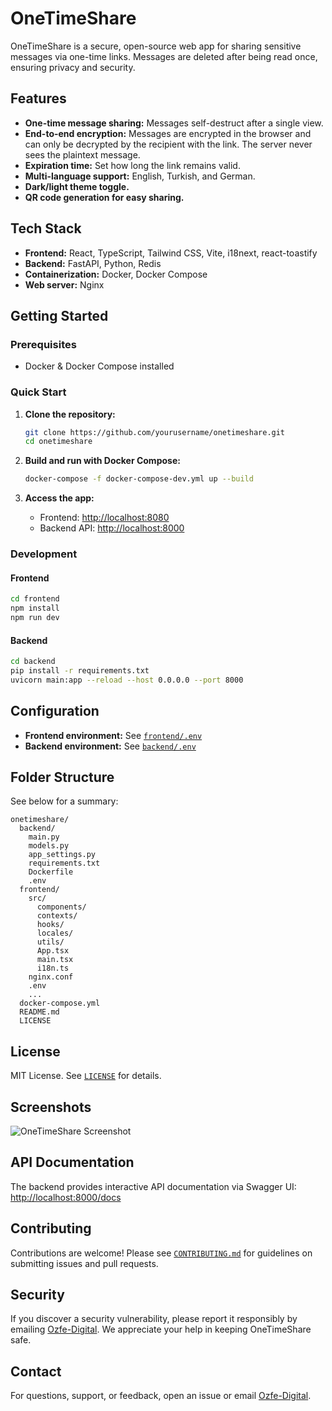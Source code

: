 # OneTimeShare

OneTimeShare is a secure, open-source web app for sharing sensitive messages via one-time links. Messages are deleted after being read once, ensuring privacy and security.

## Features

- **One-time message sharing:** Messages self-destruct after a single view.
- **End-to-end encryption:** Messages are encrypted in the browser and can only be decrypted by the recipient with the link. The server never sees the plaintext message.
- **Expiration time:** Set how long the link remains valid.
- **Multi-language support:** English, Turkish, and German.
- **Dark/light theme toggle.**
- **QR code generation for easy sharing.**

## Tech Stack

- **Frontend:** React, TypeScript, Tailwind CSS, Vite, i18next, react-toastify
- **Backend:** FastAPI, Python, Redis
- **Containerization:** Docker, Docker Compose
- **Web server:** Nginx

## Getting Started

### Prerequisites

- Docker & Docker Compose installed

### Quick Start

1. **Clone the repository:**
   ```sh
   git clone https://github.com/yourusername/onetimeshare.git
   cd onetimeshare
   ```

2. **Build and run with Docker Compose:**
   ```sh
   docker-compose -f docker-compose-dev.yml up --build
   ```

3. **Access the app:**
   - Frontend: [http://localhost:8080](http://localhost:8080)
   - Backend API: [http://localhost:8000](http://localhost:8000)

### Development

#### Frontend

```sh
cd frontend
npm install
npm run dev
```

#### Backend

```sh
cd backend
pip install -r requirements.txt
uvicorn main:app --reload --host 0.0.0.0 --port 8000
```

## Configuration

- **Frontend environment:** See [`frontend/.env`](frontend/.env)
- **Backend environment:** See [`backend/.env`](backend/.env)

## Folder Structure

See below for a summary:

```
onetimeshare/
  backend/
    main.py
    models.py
    app_settings.py
    requirements.txt
    Dockerfile
    .env
  frontend/
    src/
      components/
      contexts/
      hooks/
      locales/
      utils/
      App.tsx
      main.tsx
      i18n.ts
    nginx.conf
    .env
    ...
  docker-compose.yml
  README.md
  LICENSE
```

## License

MIT License. See [`LICENSE`](LICENSE) for details.

## Screenshots

![OneTimeShare Screenshot](frontend/public/screenshot.png)

## API Documentation

The backend provides interactive API documentation via Swagger UI:<br>
[http://localhost:8000/docs](http://localhost:8000/docs)

## Contributing

Contributions are welcome! Please see [`CONTRIBUTING.md`](CONTRIBUTING.md) for guidelines on submitting issues and pull requests.

## Security

If you discover a security vulnerability, please report it responsibly by emailing [Ozfe-Digital](mailto:info@ozfe-digital.de). We appreciate your help in keeping OneTimeShare safe.

## Contact

For questions, support, or feedback, open an issue or email [Ozfe-Digital](mailto:info@ozfe-digital.de).